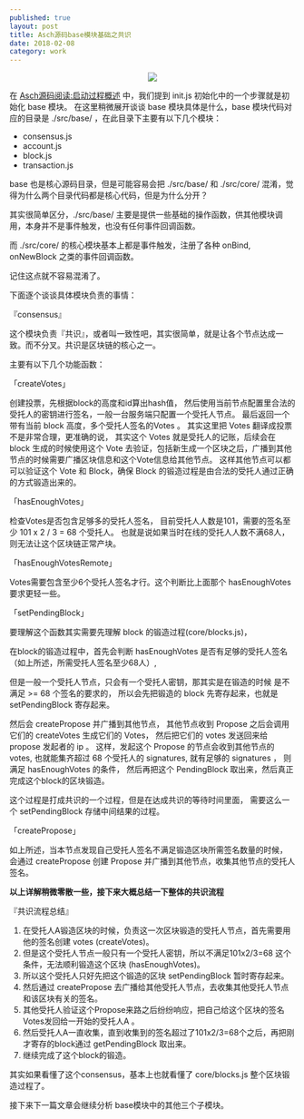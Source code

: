 ```yaml
---    
published: true
layout: post    
title: Asch源码base模块基础之共识
date: 2018-02-08
category: work    
---    
```


<center>  
<img src="http://7viirv.com1.z0.glb.clouddn.com/xas.jpg" class="photo"></img>  
</center>  

在 [Asch源码阅读:启动过程概述] 中，我们提到 init.js 初始化中的一个步骤就是初始化 base 模块。
在这里稍微展开谈谈 base 模块具体是什么，base 模块代码对应的目录是 ./src/base/ ，在此目录下主要有以下几个模块：

+ consensus.js
+ account.js
+ block.js
+ transaction.js

base 也是核心源码目录，但是可能容易会把 ./src/base/ 和 ./src/core/ 混淆，觉得为什么两个目录代码都是核心代码，但是为什么分开？

其实很简单区分，./src/base/ 主要是提供一些基础的操作函数，供其他模块调用，本身并不是事件触发，也没有任何事件回调函数。

而 ./src/core/ 的核心模块基本上都是事件触发，注册了各种 onBind, onNewBlock 之类的事件回调函数。

记住这点就不容易混淆了。

下面逐个谈谈具体模块负责的事情：

『consensus』

这个模块负责『共识』，或者叫一致性吧，其实很简单，就是让各个节点达成一致。而不分叉。共识是区块链的核心之一。

主要有以下几个功能函数：

「createVotes」

创建投票，先根据block的高度和id算出hash值，
然后使用当前节点配置里合法的受托人的密钥进行签名，一般一台服务端只配置一个受托人节点。
最后返回一个带有当前 block 高度，多个受托人签名的Votes 。
其实这里把 Votes 翻译成投票不是非常合理，更准确的说，
其实这个 Votes 就是受托人的记账，后续会在 block 生成的时候使用这个 Vote 去验证，包括新生成一个区块之后，广播到其他节点的时候需要广播区块信息和这个Vote信息给其他节点。
这样其他节点可以都可以验证这个 Vote 和 Block，确保 Block 的锻造过程是由合法的受托人通过正确的方式锻造出来的。 

「hasEnoughVotes」

检查Votes是否包含足够多的受托人签名，
目前受托人人数是101，需要的签名至少 101 x 2 / 3 = 68 个受托人。
也就是说如果当时在线的受托人人数不满68人，则无法让这个区块链正常产块。

「hasEnoughVotesRemote」

Votes需要包含至少6个受托人签名才行。这个判断比上面那个 hasEnoughVotes 要求更轻一些。

「setPendingBlock」

要理解这个函数其实需要先理解 block 的锻造过程(core/blocks.js)，

在block的锻造过程中，首先会判断 hasEnoughVotes 是否有足够的受托人签名（如上所述，所需受托人签名至少68人）,

但是一般一个受托人节点，只会有一个受托人密钥，那其实是在锻造的时候
是不满足 >= 68 个签名的要求的，
所以会先把锻造的 block 先寄存起来，也就是 setPendingBlock 寄存起来。

然后会 createPropose 并广播到其他节点，
其他节点收到 Propose 之后会调用它们的 createVotes 生成它们的 Votes，
然后把它们的 votes 发送回来给 propose 发起者的 ip 。
这样，发起这个 Propose 的节点会收到其他节点的 votes, 
也就能集齐超过 68 个受托人的 signatures, 就有足够的 signatures ，
则满足 hasEnoughVotes 的条件，
然后再把这个 PendingBlock 取出来，然后真正完成这个block的区块锻造。

这个过程是打成共识的一个过程，但是在达成共识的等待时间里面，
需要这么一个 setPendingBlock 存储中间结果的过程。

「createPropose」

如上所述，当本节点发现自己受托人签名不满足锻造区块所需签名数量的时候，
会通过 createPropose 创建 Propose 并广播到其他节点，收集其他节点的受托人签名。

**以上详解稍微零散一些，接下来大概总结一下整体的共识流程**

『共识流程总结』

1. 在受托人A锻造区块的时候，负责这一次区块锻造的受托人节点，首先需要用他的签名创建 votes (createVotes)。
2. 但是这个受托人节点一般只有一个受托人密钥，所以不满足101x2/3=68 这个条件，无法顺利锻造这个区块 (hasEnoughVotes)。
3. 所以这个受托人只好先把这个锻造的区块 setPendingBlock 暂时寄存起来。
4. 然后通过 createPropose 去广播给其他受托人节点，去收集其他受托人节点和该区块有关的签名。
5. 其他受托人验证这个Propose来路之后纷纷响应，把自己给这个区块的签名Votes发回给一开始的受托人A 。
6. 然后受托人A一直收集，直到收集到的签名超过了101x2/3=68个之后，再把刚才寄存的block通过 getPendingBlock 取出来。
7. 继续完成了这个block的锻造。

其实如果看懂了这个consensus，基本上也就看懂了 core/blocks.js 整个区块锻造过程了。

接下来下一篇文章会继续分析 base模块中的其他三个子模块。

[Asch源码阅读:启动过程概述]:https://yanyiwu.com/work/2018/02/05/source-code-asch-init.html

